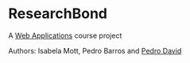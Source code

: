 # ResearchBond

A [Web Applications](https://ciencias.ulisboa.pt/pt/oferta-formativa-sinopse/201516/425110-aplicacoes-na-web) course project

Authors: Isabela Mott, Pedro Barros and [Pedro David](https://github.com/Kronopt)

